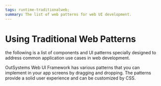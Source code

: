 ```yaml
---
tags: runtime-traditionalweb; 
summary: The list of web patterns for web UI development.
---
```


# Using Traditional Web Patterns

the following is a list of components and UI patterns specially designed to address common application use cases in web development.

OutSystems Web UI Framework has various patterns that you can implement in your app screens by dragging and dropping. The patterns provide a solid user experience and can be customized by CSS. 
